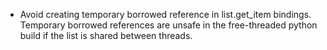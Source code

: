 * Avoid creating temporary borrowed reference in list.get_item
  bindings. Temporary borrowed references are unsafe in the free-threaded python
  build if the list is shared between threads.
